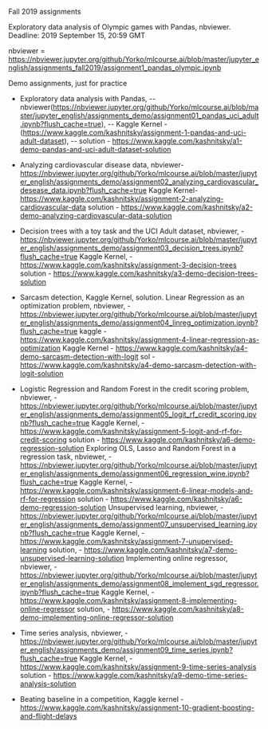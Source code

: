 Fall 2019 assignments

Exploratory data analysis of Olympic games with Pandas, nbviewer. Deadline: 2019 September 15, 20:59 GMT

nbviewer = https://nbviewer.jupyter.org/github/Yorko/mlcourse.ai/blob/master/jupyter_english/assignments_fall2019/assignment1_pandas_olympic.ipynb

Demo assignments, just for practice

- Exploratory data analysis with Pandas, 
-- nbviewer(https://nbviewer.jupyter.org/github/Yorko/mlcourse.ai/blob/master/jupyter_english/assignments_demo/assignment01_pandas_uci_adult.ipynb?flush_cache=true), 
-- Kaggle Kernel - (https://www.kaggle.com/kashnitsky/assignment-1-pandas-and-uci-adult-dataset), 
-- solution - https://www.kaggle.com/kashnitsky/a1-demo-pandas-and-uci-adult-dataset-solution
- Analyzing cardiovascular disease data, 
nbviewer-  https://nbviewer.jupyter.org/github/Yorko/mlcourse.ai/blob/master/jupyter_english/assignments_demo/assignment02_analyzing_cardiovascular_desease_data.ipynb?flush_cache=true
Kaggle Kernel- https://www.kaggle.com/kashnitsky/assignment-2-analyzing-cardiovascular-data
solution - https://www.kaggle.com/kashnitsky/a2-demo-analyzing-cardiovascular-data-solution
- Decision trees with a toy task and the UCI Adult dataset, 
nbviewer, -https://nbviewer.jupyter.org/github/Yorko/mlcourse.ai/blob/master/jupyter_english/assignments_demo/assignment03_decision_trees.ipynb?flush_cache=true
Kaggle Kernel, - https://www.kaggle.com/kashnitsky/assignment-3-decision-trees
solution - https://www.kaggle.com/kashnitsky/a3-demo-decision-trees-solution
- Sarcasm detection, Kaggle Kernel, solution. Linear Regression as an optimization problem, 
nbviewer, - https://nbviewer.jupyter.org/github/Yorko/mlcourse.ai/blob/master/jupyter_english/assignments_demo/assignment04_linreg_optimization.ipynb?flush_cache=true
kaggle - https://www.kaggle.com/kashnitsky/assignment-4-linear-regression-as-optimization
Kaggle Kernel - https://www.kaggle.com/kashnitsky/a4-demo-sarcasm-detection-with-logit
sol - https://www.kaggle.com/kashnitsky/a4-demo-sarcasm-detection-with-logit-solution

- Logistic Regression and Random Forest in the credit scoring problem, 
nbviewer, - https://nbviewer.jupyter.org/github/Yorko/mlcourse.ai/blob/master/jupyter_english/assignments_demo/assignment05_logit_rf_credit_scoring.ipynb?flush_cache=true
Kaggle Kernel, - https://www.kaggle.com/kashnitsky/assignment-5-logit-and-rf-for-credit-scoring
solution - https://www.kaggle.com/kashnitsky/a6-demo-regression-solution
Exploring OLS, Lasso and Random Forest in a regression task, 
nbviewer, - https://nbviewer.jupyter.org/github/Yorko/mlcourse.ai/blob/master/jupyter_english/assignments_demo/assignment06_regression_wine.ipynb?flush_cache=true
Kaggle Kernel, - https://www.kaggle.com/kashnitsky/assignment-6-linear-models-and-rf-for-regression
solution - https://www.kaggle.com/kashnitsky/a6-demo-regression-solution
Unsupervised learning, 
nbviewer, - https://nbviewer.jupyter.org/github/Yorko/mlcourse.ai/blob/master/jupyter_english/assignments_demo/assignment07_unsupervised_learning.ipynb?flush_cache=true
Kaggle Kernel, - https://www.kaggle.com/kashnitsky/assignment-7-unupervised-learning
solution, - https://www.kaggle.com/kashnitsky/a7-demo-unsupervised-learning-solution
Implementing online regressor, 
nbviewer, - https://nbviewer.jupyter.org/github/Yorko/mlcourse.ai/blob/master/jupyter_english/assignments_demo/assignment08_implement_sgd_regressor.ipynb?flush_cache=true
Kaggle Kernel, - https://www.kaggle.com/kashnitsky/assignment-8-implementing-online-regressor
solution, - https://www.kaggle.com/kashnitsky/a8-demo-implementing-online-regressor-solution
- Time series analysis, 
nbviewer, - https://nbviewer.jupyter.org/github/Yorko/mlcourse.ai/blob/master/jupyter_english/assignments_demo/assignment09_time_series.ipynb?flush_cache=true
Kaggle Kernel, - https://www.kaggle.com/kashnitsky/assignment-9-time-series-analysis
solution - https://www.kaggle.com/kashnitsky/a9-demo-time-series-analysis-solution
- Beating baseline in a competition, 
 Kaggle kernel - https://www.kaggle.com/kashnitsky/assignment-10-gradient-boosting-and-flight-delays


